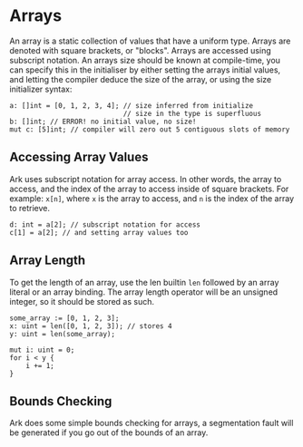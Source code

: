 # Arrays
An array is a static collection of values that have a uniform type. Arrays are  denoted with square brackets, or "blocks". Arrays are accessed using subscript notation. An arrays size should be known at compile-time, you can specify this in the initialiser by either setting the arrays initial values, and letting the compiler deduce the size of the array, or using the size initializer syntax:

```
a: []int = [0, 1, 2, 3, 4]; // size inferred from initialize
							// size in the type is superfluous
b: []int; // ERROR! no initial value, no size!
mut c: [5]int; // compiler will zero out 5 contiguous slots of memory
```

## Accessing Array Values
Ark uses subscript notation for array access. In other words, the array to access,
and the index of the array to access inside of square brackets. For example:
`x[n]`, where `x` is the array to access, and `n` is the index of the array
to retrieve.

```
d: int = a[2]; // subscript notation for access
c[1] = a[2]; // and setting array values too
```

## Array Length
To get the length of an array, use the len builtin `len` followed by an array literal or an array binding. The array length operator will be an unsigned integer, so it should be stored as such.

```
some_array := [0, 1, 2, 3];
x: uint = len([0, 1, 2, 3]); // stores 4
y: uint = len(some_array);

mut i: uint = 0;
for i < y {
	i += 1;
}
```

## Bounds Checking
Ark does some simple bounds checking for arrays, a segmentation fault will be
generated if you go out of the bounds of an array.